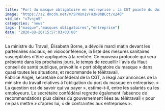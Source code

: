 ```yaml
---
title: "Port du masque obligatoire en entreprise : la CGT pointe du doigt un manque de clart\u00e9"
image: "https://s2.dmcdn.net/v/SPRun1VFH3N8mBCct/x240"
vid_id: "x7vnjn5"
categories: "news"
tags: ["masque","masques obligatoires","entreprise"]
date: "2020-08-26T15:57:03+03:00"
---
```

La ministre du Travail, Élisabeth Borne, a dévoilé mardi matin devant les partenaires sociaux, en visioconférence, la liste des mesures sanitaires susceptibles d'être appliquées à la rentrée. Ce nouveau protocole qui sera présenté dans les prochains jours, le temps de recueillir l'avis du Haut conseil de santé publique, prévoit le « port obligatoire du masque » dans quasi toutes les situations, et recommande le télétravail.   <br>Fabrice Angéi, secrétaire confédéral de la CGT, a réagi aux annonces de la ministre du travail relatives à l’obligation du port du masque en entreprise. « La question est de savoir qui va payer », estime-t-il, entre les salariés ou les employeurs. Le secrétaire confédéral regrette également l’absence de recommandations plus claires du gouvernement liées au télétravail « pour ne pas mettre » d'après lui, « de contraintes aux entreprises ».
